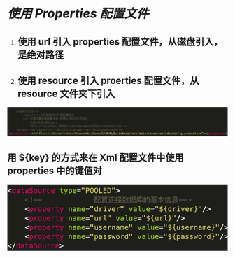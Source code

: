 # ***使用 Properties 配置文件***

1. ## 使用 url 引入 properties 配置文件，从磁盘引入，是绝对路径

2. ## 使用 resource 引入 proerties 配置文件，从 resource 文件夹下引入

![正事配图](https://raw.githubusercontent.com/undermoonoldman/JavaFamilyBucket/master/Resource/IMG/070.jpg)



## **用 ${key} 的方式来在 Xml 配置文件中使用 properties 中的键值对**

![正事配图](https://raw.githubusercontent.com/undermoonoldman/JavaFamilyBucket/master/Resource/IMG/071.jpg)